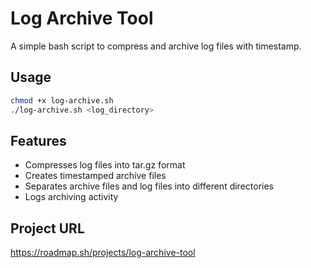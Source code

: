 # Log Archive Tool

A simple bash script to compress and archive log files with timestamp.

## Usage

```bash
chmod +x log-archive.sh
./log-archive.sh <log_directory>
```

## Features

- Compresses log files into tar.gz format
- Creates timestamped archive files
- Separates archive files and log files into different directories
- Logs archiving activity

## Project URL

https://roadmap.sh/projects/log-archive-tool
